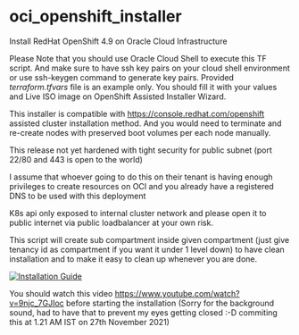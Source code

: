# oci_openshift_installer
Install RedHat OpenShift 4.9 on Oracle Cloud Infrastructure

Please Note that you should use Oracle Cloud Shell to execute this TF script. And make sure to have ssh key pairs on your cloud shell environment or use ssh-keygen command to generate key pairs. Provided *terraform.tfvars* file is an example only. You should fill it with your values and Live ISO image on OpenShift Assisted Installer Wizard. 

This installer is compatible with https://console.redhat.com/openshift assisted cluster installation method. And you would need to terminate and re-create nodes with preserved boot volumes per each node manually.

This release not yet hardened with tight security for public subnet (port 22/80 and 443 is open to the world)

I assume that whoever going to do this on their tenant is having enough privileges to create resources on OCI and you already have a registered DNS to be used with this deployment

K8s api only exposed to internal cluster network and please open it to public internet via public loadbalancer at your own risk. 

This script will create sub compartment inside given compartment (just give tenancy id as compartment if you want it under 1 level down) to have clean installation and to make it easy to clean up whenever you are done.

[![Installation Guide](https://img.youtube.com/vi/9njc_7GJIoc/0.jpg)](https://www.youtube.com/watch?v=9njc_7GJIoc)

You should watch this video https://www.youtube.com/watch?v=9njc_7GJIoc before starting the installation (Sorry for the background sound, had to have that to prevent my eyes getting closed :-D commiting this at 1.21 AM IST on 27th November 2021)

